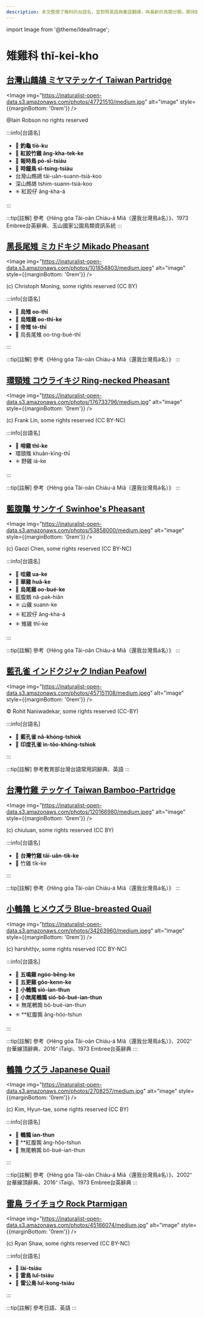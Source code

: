 ```yaml
---
description: 本文整理了雉科的台語名，並對照英語與華語翻譯，與最新的鳥類分類，期待能夠供未來的台語鳥類圖鑑當作參考
---
```


import Image from '@theme/IdealImage';

# 雉雞科 thī-kei-kho

## [台灣山鷓鴣 ミヤマテッケイ Taiwan Partridge](https://ebird.org/species/taipar1)

<Image img="https://inaturalist-open-data.s3.amazonaws.com/photos/47721510/medium.jpg" alt="image" style={{marginBottom: '0rem'}} />

<p className="image-caption">
@Iain Robson no rights reserved
</p>

:::info[台語名]

- 🎯 **釣龜 tiò-ku**
- 🎯 **紅跤竹雞 âng-kha-tek-ke**
- 🎯 **報時鳥 pò-sî-tsiáu**
- 🎯 **時鐘鳥 sî-tsing-tsiáu**
- 台灣山鷓鴣 tâi-uân-suann-tsià-koo
- 深山鷓鴣 tshim-suann-tsià-koo
- ✳️ 紅跤仔 âng-kha-á

:::

:::tip[註解]
參考《Hêng góa Tâi-oân Chiáu-á Miâ（還我台灣鳥á名）》、1973 Embree台英辭典、玉山國家公園鳥類資訊系統
:::

## [黑長尾雉 ミカドキジ Mikado Pheasant](https://ebird.org/species/mikphe1)

<Image img="https://inaturalist-open-data.s3.amazonaws.com/photos/101854803/medium.jpeg" alt="image" style={{marginBottom: '0rem'}} />

<p className="image-caption">
(c) Christoph Moning, some rights reserved (CC BY)
</p>

:::info[台語名]

- 🎯 **烏雉 oo-thī**
- 🎯 **烏雉雞 oo-thī-ke**
- 🎯 **帝雉 tè-thī**
- 🎯 烏長尾雉 oo-tng-bué-thī

:::

:::tip[註解]
參考《Hêng góa Tâi-oân Chiáu-á Miâ（還我台灣鳥á名）》
:::

## [環頸雉 コウライキジ Ring-necked Pheasant](https://ebird.org/species/rinphe1)

<Image img="https://inaturalist-open-data.s3.amazonaws.com/photos/176733796/medium.jpg" alt="image" style={{marginBottom: '0rem'}} />

<p className="image-caption">
(c) Frank Lin, some rights reserved (CC BY-NC)
</p>

:::info[台語名]

- 🎯 **啼雞 thî-ke**
- 環頸雉 khuân-kīng-thī
- ✳️ 野雞 iá-ke

:::

:::tip[註解]
參考《Hêng góa Tâi-oân Chiáu-á Miâ（還我台灣鳥á名）》
:::

## [藍腹鷴 サンケイ Swinhoe's Pheasant](https://ebird.org/species/swiphe1)

<Image img="https://inaturalist-open-data.s3.amazonaws.com/photos/53858000/medium.jpeg" alt="image" style={{marginBottom: '0rem'}} />

<p className="image-caption">
(c) Gaozi Chen, some rights reserved (CC BY-NC)
</p>

:::info[台語名]

- 🎯 **哇雞 ua-ke**
- 🎯 **華雞 huâ-ke**
- 🎯 **烏尾雞 oo-bué-ke**
- 藍腹鷴 nâ-pak-hiân
- ✳️ 山雞 suann-ke
- ✳️ 紅跤仔 âng-kha-á
- ✳️ 雉雞 thī-ke

:::

:::tip[註解]
參考《Hêng góa Tâi-oân Chiáu-á Miâ（還我台灣鳥á名）》
:::

## [藍孔雀 インドクジャク Indian Peafowl](https://ebird.org/species/compea)

<Image img="https://inaturalist-open-data.s3.amazonaws.com/photos/457151108/medium.jpeg" alt="image" style={{marginBottom: '0rem'}} />

<p className="image-caption">
© Rohit Naniwadekar, some rights reserved (CC-BY)
</p>

:::info[台語名]

- 🎯 **藍孔雀 nâ-khóng-tshiok**
- 🎯 **印度孔雀 ìn-tōo-khóng-tshiok**

:::

:::tip[註解]
參考教育部台灣台語常用詞辭典、英語
:::

## [台灣竹雞 テッケイ Taiwan Bamboo-Partridge](https://ebird.org/species/taibap1)

<Image img="https://inaturalist-open-data.s3.amazonaws.com/photos/120166980/medium.jpeg" alt="image" style={{marginBottom: '0rem'}} />

<p className="image-caption">
(c) chiuluan, some rights reserved (CC BY)
</p>

:::info[台語名]

- 🎯 **台灣竹雞 tâi-uân-tik-ke**
- 🎯 竹雞 tik-ke

:::

:::tip[註解]
參考《Hêng góa Tâi-oân Chiáu-á Miâ（還我台灣鳥á名）》
:::

## [小鵪鶉 ヒメウズラ Blue-breasted Quail](https://ebird.org/species/blbqua1)

<Image img="https://inaturalist-open-data.s3.amazonaws.com/photos/34263960/medium.jpeg" alt="image" style={{marginBottom: '0rem'}} />

<p className="image-caption">
(c) harshithjv, some rights reserved (CC BY-NC)
</p>

:::info[台語名]

- 🎯 **五鳴雞 ngóo-bêng-ke**
- 🎯 **五更雞 gōo-kenn-ke**
- 🎯 **小鵪鶉 sió-ian-thun**
- 🎯 **小無尾鵪鶉 sió-bô-bué-ian-thun**
- ✳️ 無尾鵪鶉 bô-bué-ian-thun
- ✳️ **紅腹鶉 âng-hôo-tshun

:::

:::tip[註解]
參考《Hêng góa Tâi-oân Chiáu-á Miâ（還我台灣鳥á名）》、2002⁺ 台華線頂辭典、2016⁺ iTaigi、1973 Embree台英辭典
:::

## [鵪鶉 ウズラ Japanese Quail](https://ebird.org/species/japqua)

<Image img="https://inaturalist-open-data.s3.amazonaws.com/photos/2708257/medium.jpg" alt="image" style={{marginBottom: '0rem'}} />

<p className="image-caption">
(c) Kim, Hyun-tae, some rights reserved (CC BY)
</p>

:::info[台語名]

- 🎯 **鵪鶉 ian-thun**
- 🎯 **紅腹鶉 âng-hôo-tshun
- 🎯 無尾鵪鶉 bô-bué-ian-thun

:::

:::tip[註解]
參考《Hêng góa Tâi-oân Chiáu-á Miâ（還我台灣鳥á名）》、2002⁺ 台華線頂辭典、2016⁺ iTaigi、1973 Embree台英辭典
:::

## [雷鳥 ライチョウ Rock Ptarmigan](https://ebird.org/species/rocpta1)

<Image img="https://inaturalist-open-data.s3.amazonaws.com/photos/45166074/medium.jpg" alt="image" style={{marginBottom: '0rem'}} />

<p className="image-caption">
(c) Ryan Shaw, some rights reserved (CC BY-NC)
</p>

:::info[台語名]

- 🎯 **lài-tsiáu**
- 🎯 **雷鳥 luî-tsiáu**
- 🎯 **雷公鳥 luî-kong-tsiáu**

:::

:::tip[註解]
參考日語、英語
:::
